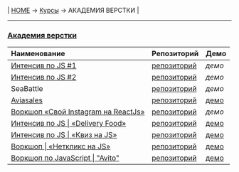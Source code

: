 | [HOME](https://github.com/vik-vavilikhin/vik-vavilikhin.github.io) 
&rarr; [Курсы](https://github.com/vik-vavilikhin/Courses) &rarr; АКАДЕМИЯ ВЕРСТКИ |

-------------------------------------------------------------------------------
### **[Академия верстки](https://glo-academy.ru/frontenddeveloper/)**

|                Наименование                  |    Репозиторий   |    Демо   |
|:---------------------------------------------|:-----------------|:----------|
|[Интенсив по JS #1][1.0]                      |[репозиторий][1.1]|_демо_     |
|[Интенсив по JS #2][2.0]                      |[репозиторий][2.1]|_демо_     |
|SeaBattle                                     |[репозиторий][3.1]|_демо_     |
|[Aviasales][4.0]                              |[репозиторий][4.1]|[демо][4.2]|
|[Воркшоп «Свой Instagram на ReactJs»][5.0]    |[репозиторий][5.1]|_демо_     |
|[Интенсив по JS \| «Delivery Food»][6.0]      |[репозиторий][6.1]|[демо][6.2]|
|[Интенсив по JS \| «Квиз на JS»][7.0]         |[репозиторий][7.1]|[демо][7.2]|
|[Воркшоп \| «Неткликс на JS»][8.0]            |[репозиторий][8.1]|[демо][8.2]|
|[Воркшоп по JavaScript \| "Avito"][9.0]       |[репозиторий][9.1]|[демо][9.2]|

[1.0]: https://www.youtube.com/watch?v=NHB0OJg9CMU                                                  "Интенсив по JS #1"
[1.1]: https://github.com/vik-vavilikhin/Courses/tree/master/GloAcademy/JS/IntensiveJS%231

[2.0]: https://www.youtube.com/watch?v=lzwieQQDxLY&list=PLSoSRmO9N3goLCoLIVP2HEqlDozvJnkh0&index=4  "Интенсив по JS #2"
[2.1]: https://github.com/vik-vavilikhin/Courses/tree/master/GloAcademy/JS/IntensiveJS%232

[3.1]: https://github.com/vik-vavilikhin/Courses/tree/master/GloAcademy/JS/IntensiveJS%233SeaBattle

[4.0]: https://www.youtube.com/playlist?list=PLSoSRmO9N3gqYueq0r5kjU1LjRa-iVSjn                     "Aviasales"
[4.1]: https://github.com/vik-vavilikhin/Courses/tree/master/GloAcademy/JS/IntensiveJS%234Aviasales
[4.2]: https://vik-vavilikhin.github.io/Courses/GloAcademy/JS/IntensiveJS%234Aviasales/             "Демо"

[5.0]: https://study.up-skills.ru/teach/control/stream/view/id/9053832                        "Воркшоп «Свой Instagram на ReactJs»"
[5.1]: https://github.com/vik-vavilikhin/Courses/tree/master/GloAcademy/JS/React_WorkShop

[6.0]: https://study.up-skills.ru/teach/control/stream/view/id/184641829                      "Пишем «Delivery Food» на JavaScript"
[6.1]: https://github.com/vik-vavilikhin/Courses/tree/master/GloAcademy/JS/delivery-food
[6.2]: https://vik-vavilikhin.github.io/Courses/GloAcademy/JS/delivery-food/                  "Демо"

[7.0]: https://www.youtube.com/playlist?list=PLSoSRmO9N3grMtQ5ckqFoRMGUynpuoa3Q               "«Квиз на JS»"
[7.1]: https://github.com/vik-vavilikhin/Courses/tree/master/GloAcademy/JS/IntensiveJS%235Burger
[7.2]: https://vik-vavilikhin.github.io/Courses/GloAcademy/JS/IntensiveJS%235Burger/          "Демо"

[8.0]: https://www.youtube.com/playlist?list=PLSoSRmO9N3gpaNUJr9Bpj1qIcUUjEQUiB "«Netclick на JS»"
[8.1]: https://github.com/vik-vavilikhin/Courses/tree/master/GloAcademy/JS/netclicks_WorkShop
[8.2]: https://vik-vavilikhin.github.io/Courses/GloAcademy/JS/netclicks_WorkShop/             "Демо"

[9.0]: https://www.youtube.com/playlist?list=PLSoSRmO9N3grfdU789ifSVBOpGHdg0M4W "Воркшоп по JS «Avito»"
[9.1]: https://github.com/vik-vavilikhin/Courses/tree/master/GloAcademy/JS/WorkShop_Avito
[9.2]: https://vik-vavilikhin.github.io/Courses/GloAcademy/JS/WorkShop_Avito/                 "Демо"

<!-- |[Веб-разработчик 10.0](https://study.up-skills.ru/teach/control/stream/view/id/6290544)|[репозиторий](https://github.com/vik-vavilikhin/GloAcademy/tree/master/Loyouts/WebMaster10)|[демо-1](), [демо-2]()| -->
